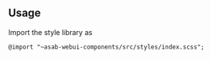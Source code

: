 ## Usage

Import the style library as

```
@import "~asab-webui-components/src/styles/index.scss";
```
